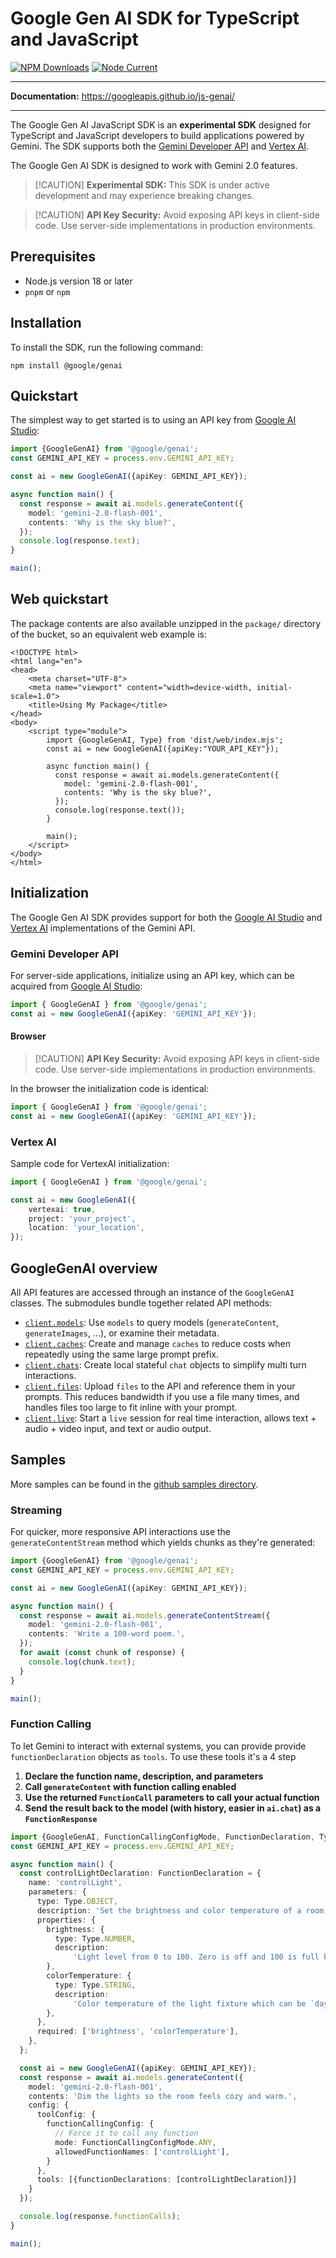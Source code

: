 # Google Gen AI SDK for TypeScript and JavaScript

[![NPM Downloads](https://img.shields.io/npm/dw/%40google%2Fgenai)](https://www.npmjs.com/package/@google/genai)
[![Node Current](https://img.shields.io/node/v/%40google%2Fgenai)](https://www.npmjs.com/package/@google/genai)

----------------------
**Documentation:** https://googleapis.github.io/js-genai/

----------------------

The Google Gen AI JavaScript SDK is an **experimental SDK** designed for
TypeScript and JavaScript developers to build applications powered by Gemini. The SDK
supports both the [Gemini Developer API](https://ai.google.dev/gemini-api/docs)
and [Vertex AI](https://cloud.google.com/vertex-ai/generative-ai/docs/learn/overview).

The Google Gen AI SDK is designed to work with Gemini 2.0 features.

> [!CAUTION] **Experimental SDK:** This SDK is under active development and may
  experience breaking changes.

> [!CAUTION] **API Key Security:** Avoid exposing API keys in client-side code.
  Use server-side implementations in production environments.


## Prerequisites

* Node.js version 18 or later
* `pnpm` or `npm`

## Installation

To install the SDK, run the following command:

```shell
npm install @google/genai
```

## Quickstart

The simplest way to get started is to using an API key from
[Google AI Studio](https://aistudio.google.com/apikey):

```typescript
import {GoogleGenAI} from '@google/genai';
const GEMINI_API_KEY = process.env.GEMINI_API_KEY;

const ai = new GoogleGenAI({apiKey: GEMINI_API_KEY});

async function main() {
  const response = await ai.models.generateContent({
    model: 'gemini-2.0-flash-001',
    contents: 'Why is the sky blue?',
  });
  console.log(response.text);
}

main();
```

## Web quickstart

The package contents are also available unzipped in the
`package/` directory of the bucket, so an equivalent web example is:

```
<!DOCTYPE html>
<html lang="en">
<head>
    <meta charset="UTF-8">
    <meta name="viewport" content="width=device-width, initial-scale=1.0">
    <title>Using My Package</title>
</head>
<body>
    <script type="module">
        import {GoogleGenAI, Type} from 'dist/web/index.mjs';
        const ai = new GoogleGenAI({apiKey:"YOUR_API_KEY"});

        async function main() {
          const response = await ai.models.generateContent({
            model: 'gemini-2.0-flash-001',
            contents: 'Why is the sky blue?',
          });
          console.log(response.text());
        }

        main();
    </script>
</body>
</html>
```

## Initialization

The Google Gen AI SDK provides support for both the
[Google AI Studio](https://ai.google.dev/gemini-api/docs) and
[Vertex AI](https://cloud.google.com/vertex-ai/generative-ai/docs/learn/overview)
 implementations of the Gemini API.

### Gemini Developer API

For server-side applications, initialize using an API key, which can
be acquired from [Google AI Studio](https://aistudio.google.com/apikey):

```typescript
import { GoogleGenAI } from '@google/genai';
const ai = new GoogleGenAI({apiKey: 'GEMINI_API_KEY'});
```

#### Browser

> [!CAUTION] **API Key Security:** Avoid exposing API keys in client-side code.
   Use server-side implementations in production environments.

In the browser the initialization code is identical:


```typescript
import { GoogleGenAI } from '@google/genai';
const ai = new GoogleGenAI({apiKey: 'GEMINI_API_KEY'});
```

### Vertex AI

Sample code for VertexAI initialization:

```typescript
import { GoogleGenAI } from '@google/genai';

const ai = new GoogleGenAI({
    vertexai: true,
    project: 'your_project',
    location: 'your_location',
});
```

## GoogleGenAI overview

All API features are accessed through an instance of the `GoogleGenAI` classes.
The submodules bundle together related API methods:

- [`client.models`](https://googleapis.github.io/js-genai/classes/models.Models.html):
  Use `models` to query models (`generateContent`, `generateImages`, ...), or
  examine their metadata.
- [`client.caches`](https://googleapis.github.io/js-genai/classes/caches.Caches.html):
  Create and manage `caches` to reduce costs when repeatedly using the same
  large prompt prefix.
- [`client.chats`](https://googleapis.github.io/js-genai/classes/chats.Chats.html):
  Create local stateful `chat` objects to simplify multi turn interactions.
- [`client.files`](https://googleapis.github.io/js-genai/classes/files.Files.html):
  Upload `files` to the API and reference them in your prompts.
  This reduces bandwidth if you use a file many times, and handles files too 
  large to fit inline with your prompt.
- [`client.live`](https://googleapis.github.io/js-genai/classes/live.Live.html):
  Start a `live` session for real time interaction, allows text + audio + video
  input, and text or audio output.

## Samples

More samples can be found in the
[github samples directory](https://github.com/google-gemini/generative-ai-js/tree/main/sdk-samples).


### Streaming

For quicker, more responsive API interactions use the `generateContentStream`
method which yields chunks as they're generated:

```typescript
import {GoogleGenAI} from '@google/genai';
const GEMINI_API_KEY = process.env.GEMINI_API_KEY;

const ai = new GoogleGenAI({apiKey: GEMINI_API_KEY});

async function main() {
  const response = await ai.models.generateContentStream({
    model: 'gemini-2.0-flash-001',
    contents: 'Write a 100-word poem.',
  });
  for await (const chunk of response) {
    console.log(chunk.text);
  }
}

main();
```

### Function Calling

To let Gemini to interact with external systems, you can provide provide
`functionDeclaration` objects as `tools`. To use these tools it's a 4 step

1. **Declare the function name, description, and parameters**
2. **Call `generateContent` with function calling enabled**
3. **Use the returned `FunctionCall` parameters to call your actual function**
3. **Send the result back to the model (with history, easier in `ai.chat`)
   as a `FunctionResponse`**

```typescript
import {GoogleGenAI, FunctionCallingConfigMode, FunctionDeclaration, Type} from '@google/genai';
const GEMINI_API_KEY = process.env.GEMINI_API_KEY;

async function main() {
  const controlLightDeclaration: FunctionDeclaration = {
    name: 'controlLight',
    parameters: {
      type: Type.OBJECT,
      description: 'Set the brightness and color temperature of a room light.',
      properties: {
        brightness: {
          type: Type.NUMBER,
          description:
              'Light level from 0 to 100. Zero is off and 100 is full brightness.',
        },
        colorTemperature: {
          type: Type.STRING,
          description:
              'Color temperature of the light fixture which can be `daylight`, `cool`, or `warm`.',
        },
      },
      required: ['brightness', 'colorTemperature'],
    },
  };

  const ai = new GoogleGenAI({apiKey: GEMINI_API_KEY});
  const response = await ai.models.generateContent({
    model: 'gemini-2.0-flash-001',
    contents: 'Dim the lights so the room feels cozy and warm.',
    config: {
      toolConfig: {
        functionCallingConfig: {
          // Force it to call any function
          mode: FunctionCallingConfigMode.ANY,
          allowedFunctionNames: ['controlLight'],
        }
      },
      tools: [{functionDeclarations: [controlLightDeclaration]}]
    }
  });

  console.log(response.functionCalls);
}

main();
```

